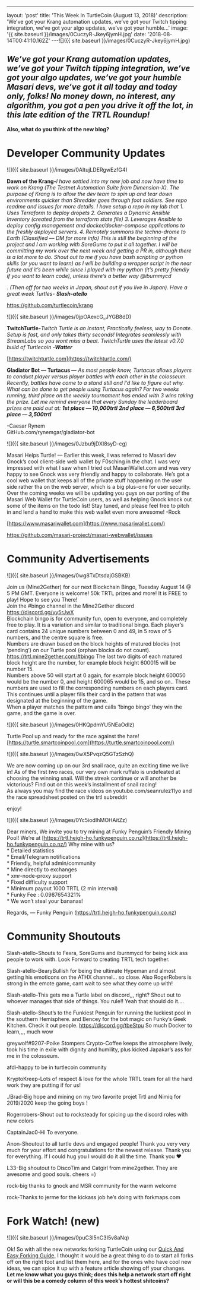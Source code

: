 ---

layout: 'post'
title: 'This Week In TurtleCoin (August 13, 2018)'
description: 'We’ve got your Krang automation updates, we’ve got your Twitch tipping integration, we’ve got your algo updates, we’ve got your humble…'
image: '{{ site.baseurl }}/images/0CuczyR-Jkey6jymH.jpg'
date: '2018-08-14T00:41:10.162Z'
---![]({{ site.baseurl }}/images/0CuczyR-Jkey6jymH.jpg)

## _We’ve got your Krang automation updates, we’ve got your Twitch tipping integration, we’ve got your algo updates, we’ve got your humble Masari devs, we’ve got it all today and today only, folks! No money down, no interest, any algorithm, you got a pen you drive it off the lot, in this late edition of the TRTL Roundup!_

**Also, what do you think of the new blog?**

# Developer Community Updates

![]({{ site.baseurl }}/images/0AltujLDERgwEzfG4)

**Dawn of the Krang-**_I have settled into my new job and now have time to work on Krang (The Testnet Automation Suite from Dimension-X). The purpose of Krang is to allow the dev team to spin up and tear down environments quicker than Shredder goes through foot soldiers. See repo readme and issues for more details._
_I have setup a repo in my lab that_
_1\. Uses Terraform to deploy dropets_
_2\. Generates a Dynamic Ansible Inventory (created from the terraform state file)_
_3\. Leverages Ansible to deploy config management and docker/docker-compose applications to the freshly deployed servers._
_4\. Remotely summons the techno-drome to Earth (Classified — DM for more info)_
_This is still the beginning of the project and I am working with SoreGums to put it all together. I will be committing my work over the next week and getting a PR in, although there is a lot more to do. Shout out to me if you have bash scripting or python skills (or you want to learn) as I will be building a wrapper script in the near future and it’s been while since i played with my python (it’s pretty friendly if you want to learn code), unless there’s a better way @iburnmycd_

_. (Then off for two weeks in Japan, shout out if you live in Japan). Have a great week Turtles-_ **_Slash-atello_**

<https://github.com/turtlecoin/krang>

![]({{ site.baseurl }}/images/0jpOAexcG_JYGB8dD)

**TwitchTurtle-**_Twitch Turtle is an Instant, Practically feeless, way to Donate. Setup is fast, and only takes thirty seconds! Integrates seamlessly with StreamLabs so you wont miss a beat. TwitchTurtle uses the latest v0.7.0 build of Turtlecoin_ **_\-Watter_**

[https://twitchturtle.com](https://twitchturtle.com/)

**Gladiator Bot — Turtacus —** _As most people know, Turtacus allows players to conduct player versus player battles with each other in the colosseum. Recently, battles have come to a stand still and I’d like to figure out why. What can be done to get people using Turtacus again? For two weeks running, third place on the weekly tournament has ended with 3 wins taking the prize. Let me remind everyone that every Sunday the leaderboard prizes are paid out at:_
**_1st place — 10,000trtl_** **_2nd place — 6,500trtl_** **_3rd place — 3,500trtl_**

\-Caesar Rynem  
GitHub.com/rynemgar/gladiator-bot

![]({{ site.baseurl }}/images/0Jzbu9jDXI8syD-cg)

Masari Helps Turtle! — Earlier this week, I was referred to Masari dev Gnock’s cool client-side web wallet by F0sching in the chat. I was very impressed with what I saw when I tried out MasariWallet.com and was very happy to see Gnock was very friendly and happy to collaborate. He’s got a cool web wallet that keeps all of the private stuff happening on the user side rather tha on the web server, which is a big plus-one for user security. Over the coming weeks we will be updating you guys on our porting of the Masari Web Wallet for TurtleCoin users, as well as helping Gnock knock out some of the items on the todo list! Stay tuned, and please feel free to pitch in and lend a hand to make this web wallet even more awesome! -Rock

[https://www.masariwallet.com](https://www.masariwallet.com/)

<https://github.com/masari-project/masari-webwallet/issues>

# Community Advertisements

![]({{ site.baseurl }}/images/0wg8TxDtsdajGSBKB)

Join us (Mine2Gether) for our next Blockchain Bingo, Tuesday August 14 @ 5 PM GMT. Everyone is welcome! 50k TRTL prizes and more! It is FREE to play! Hope to see you There!  
Join the #bingo channel in the Mine2Gether discord <https://discord.gg/yy5rJwX>  
Blockchain bingo is for community fun, open to everyone, and completely free to play. It is a variation and similar to traditional bingo. Each player’s card contains 24 unique numbers between 0 and 49, in 5 rows of 5 numbers, and the centre square is free.  
Numbers are drawn based on the block heights of matured blocks (not ‘pending’) on our Turtle pool (orphan blocks do not count). <https://trtl.mine2gether.com/#bingo> The last two digits of each matured block height are the number, for example block height 600015 will be number 15.  
Numbers above 50 will start at 0 again, for example block height 600050 would be the number 0, and height 600065 would be 15, and so on.. These numbers are used to fill the corresponding numbers on each players card. This continues until a player fills their card in the pattern that was designated at the beginning of the game.  
When a player matches the pattern and calls ‘!bingo bingo’ they win the game, and the game is over.

![]({{ site.baseurl }}/images/0HKQpdmYU5NEaOdIz)

Turtle Pool up and ready for the race against the hare! [https://turtle.smartcoinpool.com](https://turtle.smartcoinpool.com/)

![]({{ site.baseurl }}/images/0wX5PvqzQ5GTzSzhQ)

We are now coming up on our 3rd snail race, quite an exciting time we live in! As of the first two races, our very own mark ruffalo is undefeated at choosing the winning snail. Will the streak continue or will another be victorious? Find out on this week’s installment of snail racing!  
As always you may find the race videos on youtube.com/seanrulez11yo and the race spreadsheet posted on the trtl subreddit

enjoy!

![]({{ site.baseurl }}/images/0Yc5iodIhMOHAitZz)

Dear miners, We invite you to try mining at Funky Penguin’s Friendly Mining Pool! We’re at [https://trtl.heigh-ho.funkypenguin.co.nz](https://trtl.heigh-ho.funkypenguin.co.nz/) Why mine with us?  
\* Detailed statistics  
\* Email/Telegram notifications  
\* Friendly, helpful admin/community  
\* Mine directly to exchanges  
\* xmr-node-proxy support  
\* Fixed difficulty support  
\* Minimum payout 1000 TRTL (2 min interval)  
\* Funky Fee : 0.0987654321%  
\* We won’t steal your bananas!

Regards, — Funky Penguin (https://trtl.heigh-ho.funkypenguin.co.nz)

# Community Shoutouts

Slash-atello-Shouts to Fexra, SoreGums and iburnmycd for being kick ass people to work with. Look Forward to creating TRTL tech together.

Slash-atello-BearyBullish for being the ultimate Hypeman and almost getting his emoticons on the ATHX channel… so close. Also RogerRobers is strong in the emote game, cant wait to see what they come up with!

Slash-atello-This gets me a Turtle label on discord,,, right? Shout out to whoever manages that side of things. You rule!! Yeah that should do it….

Slash-atello-Shout’s to the Funkiest Penguin for running the luckiest pool in the southern Hemisphere. and Bencey for the bot magic on Funky’s Geek Kitchen. Check it out people. <https://discord.gg/tbeStpu> So much Docker to learn,,,, much wow

greywolf#9207-Poike Stompers Crypto-Coffee keeps the atmosphere lively, took his time in exile with dignity and humility, plus kicked Japakar’s ass for me in the colosseum.

afdi-happy to be in turtlecoin community

KryptoKreep-Lots of respect & love for the whole TRTL team for all the hard work they are putting if for us!

./Brad-Big hope and mining on my two favorite projet Trtl and Nimiq for 2019/2020 keep the going boys !

Rogerrobers-Shout out to rocksteady for spicing up the discord roles with new colors

CaptainJac0-Hi To everyone.

Anon-Shoutout to all turtle devs and engaged people! Thank you very very much for your effort and congratulations for the newest release. Thank you for everything. If I could hug you I would do it all the time. Thank you ❤

L33-Big shoutout to DiscoTim and Catgirl from mine2gether. They are awesome and good souls. cheers =)

rock-big thanks to gnock and MSR community for the warm welcome

rock-Thanks to jerme for the kickass job he’s doing with forkmaps.com

# Fork Watch! (new)

![]({{ site.baseurl }}/images/0puC3l5nC3I5v8aNq)

Ok! So with all the new networks forking TurtleCoin using our [Quick And Easy Forking Guide,](https://github.com/turtlecoin/turtlecoin/wiki/Forking-TurtleCoin) I thought it would be a great thing to do to start all forks off on the right foot and list them here, and for the ones who have cool new ideas, we can spice it up with a feature article showing off your changes. **Let me know what you guys think; does this help a network start off right or will this be a comedy column of this week’s hottest shitcoins?**
